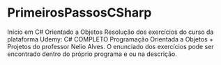 # PrimeirosPassosCSharp
Início em C# Orientado a Objetos
Resolução dos exercícios do curso da plataforma Udemy: C# COMPLETO Programação Orientada a Objetos + Projetos do professor Nelio Alves.
O enunciado dos exercícios pode ser encontrado dentro do próprio programa e ou na descrição.
